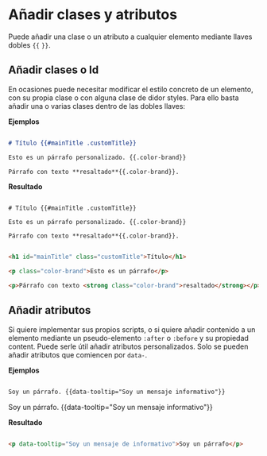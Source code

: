 # Añadir clases y atributos

Puede añadir una clase o un atributo a cualquier elemento mediante llaves dobles `{{` `}}`.

## Añadir clases o Id

En ocasiones puede necesitar modificar el estilo concreto de un elemento, con su propia clase o con alguna clase de didor styles. Para ello basta añadir una o varias clases dentro de las dobles llaves:

**Ejemplos**

```markdown

# Título {{#mainTitle .customTitle}}

Esto es un párrafo personalizado. {{.color-brand}}

Párrafo con texto **resaltado**{{.color-brand}}.

```

**Resultado**

```demoCode[markdown]

# Título {{#mainTitle .customTitle}}

Esto es un párrafo personalizado. {{.color-brand}}

Párrafo con texto **resaltado**{{.color-brand}}.

```

```html

<h1 id="mainTitle" class="customTitle">Título</h1>

<p class="color-brand">Esto es un párrafo</p>

<p>Párrafo con texto <strong class="color-brand">resaltado</strong></p>

```

## Añadir atributos

Si quiere implementar sus propios scripts, o si quiere añadir contenido a un elemento mediante un pseudo-elemento `:after` o `:before` y su propiedad content. Puede serle útil añadir atributos personalizados. Solo se pueden añadir atributos que comiencen por `data-`.

**Ejemplos**

```markdown

Soy un párrafo. {{data-tooltip="Soy un mensaje informativo"}}

```

Soy un párrafo. {{data-tooltip="Soy un mensaje informativo"}}

**Resultado**

```html

<p data-tooltip="Soy un mensaje de informativo">Soy un párrafo</p>

```
